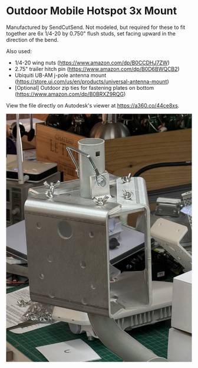 # Outdoor Mobile Hotspot 3x Mount

Manufactured by SendCutSend.
Not modeled, but required for these to fit together are 6x 1/4-20 by 0.750" flush studs, set facing upward in the direction of the bend. 

Also used:
- 1/4-20 wing nuts (https://www.amazon.com/dp/B0CCDHJ7ZW)
- 2.75" trailer hitch pin (https://www.amazon.com/dp/B0D6BWQCB2)
- Ubiquiti UB-AM j-pole antenna mount (https://store.ui.com/us/en/products/universal-antenna-mount)
- [Optional] Outdoor zip ties for fastening plates on bottom (https://www.amazon.com/dp/B0BRXZ9RQG)

View the file directly on Autodesk's viewer at https://a360.co/44ce8xs.

![Assembly without Hotspot](images/assembled-nohmh.jpeg)